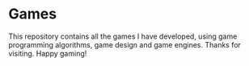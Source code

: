 # Games
This repository contains all the games I have developed, using game programming algorithms, game design and game engines.
Thanks for visiting. Happy gaming!
